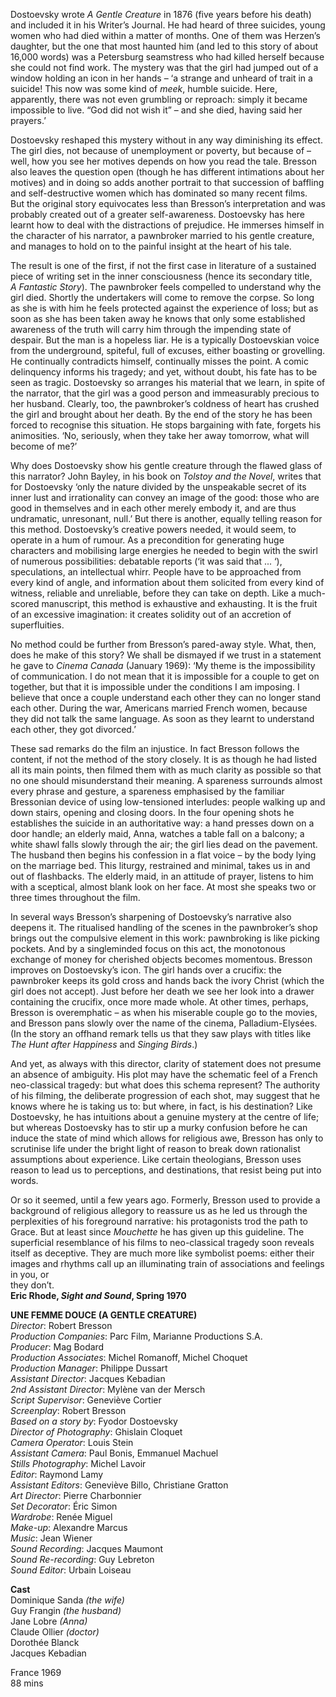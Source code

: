 
Dostoevsky wrote _A Gentle Creature_ in 1876 (five years before his death) and included it in his Writer’s Journal. He had heard of three suicides, young women who had died within a matter of months. One of them was Herzen’s daughter, but the one that most haunted him (and led to this story of about 16,000 words) was a Petersburg seamstress who had killed herself because she could not find work. The mystery was that the girl had jumped out of a window holding an icon in her hands – ‘a strange and unheard of trait in a suicide! This now was some kind of _meek_, humble suicide. Here, apparently, there was not even grumbling or reproach: simply it became impossible to live. “God did not wish it” – and she died, having said her prayers.’

Dostoevsky reshaped this mystery without in any way diminishing its effect. The girl dies, not because of unemployment or poverty, but because of – well, how you see her motives depends on how you read the tale. Bresson also leaves the question open (though he has different intimations about her motives) and in doing so adds another portrait to that succession of baffling and self-destructive women which has dominated so many recent films.  
But the original story equivocates less than Bresson’s interpretation and was probably created out of a greater self-awareness. Dostoevsky has here learnt how to deal with the distractions of prejudice. He immerses himself in the character of his narrator, a pawnbroker married to his gentle creature, and manages to hold on to the painful insight at the heart of his tale.

The result is one of the first, if not the first case in literature of a sustained piece of writing set in the inner consciousness (hence its secondary title,  
_A Fantastic Story_). The pawnbroker feels compelled to understand why the girl died. Shortly the undertakers will come to remove the corpse. So long as she is with him he feels protected against the experience of loss; but as soon as she has been taken away he knows that only some established awareness of the truth will carry him through the impending state of despair. But the man is a hopeless liar. He is a typically Dostoevskian voice from the underground, spiteful, full of excuses, either boasting or grovelling. He continually contradicts himself, continually misses the point. A comic delinquency informs his tragedy; and yet, without doubt, his fate has to be seen as tragic. Dostoevsky so arranges his material that we learn, in spite of the narrator, that the girl was a good person and immeasurably precious to her husband. Clearly, too, the pawnbroker’s coldness of heart has crushed the girl and brought about her death. By the end of the story he has been forced to recognise this situation. He stops bargaining with fate, forgets his animosities. ‘No, seriously, when they take her away tomorrow, what will become of me?’

Why does Dostoevsky show his gentle creature through the flawed glass of this narrator? John Bayley, in his book on _Tolstoy and the Novel_, writes that for Dostoevsky ‘only the nature divided by the unspeakable secret of its inner lust and irrationality can convey an image of the good: those who are good in themselves and in each other merely embody it, and are thus undramatic, unresonant, null.’ But there is another, equally telling reason for this method. Dostoevsky’s creative powers needed, it would seem, to operate in a hum of rumour. As a precondition for generating huge characters and mobilising large energies he needed to begin with the swirl of numerous possibilities: debatable reports (‘it was said that ... ‘), speculations, an intellectual whirr. People have to be approached from every kind of angle, and information about them solicited from every kind of witness, reliable and unreliable, before they can take on depth. Like a much-scored manuscript, this method is exhaustive and exhausting. It is the fruit of an excessive imagination: it creates solidity out of an accretion of superfluities.

No method could be further from Bresson’s pared-away style. What, then, does he make of this story? We shall be dismayed if we trust in a statement he gave to _Cinema Canada_ (January 1969): ‘My theme is the impossibility of communication. I do not mean that it is impossible for a couple to get on together, but that it is impossible under the conditions I am imposing. I believe that once a couple understand each other they can no longer stand each other. During the war, Americans married French women, because they did not talk the same language. As soon as they learnt to understand each other, they got divorced.’

These sad remarks do the film an injustice. In fact Bresson follows the content, if not the method of the story closely. It is as though he had listed all its main points, then filmed them with as much clarity as possible so that no one should misunderstand their meaning. A spareness surrounds almost every phrase and gesture, a spareness emphasised by the familiar Bressonian device of using low-tensioned interludes: people walking up and down stairs, opening and closing doors. In the four opening shots he establishes the suicide in an authoritative way: a hand presses down on a door handle; an elderly maid, Anna, watches a table fall on a balcony; a white shawl falls slowly through the air; the girl lies dead on the pavement. The husband then begins his confession in a flat voice – by the body lying on the marriage bed. This liturgy, restrained and minimal, takes us in and out of flashbacks. The elderly maid, in an attitude of prayer, listens to him with a sceptical, almost blank look on her face. At most she speaks two or three times throughout the film.

In several ways Bresson’s sharpening of Dostoevsky’s narrative also deepens it. The ritualised handling of the scenes in the pawnbroker’s shop brings out the compulsive element in this work: pawnbroking is like picking pockets.  And by a singleminded focus on this act, the monotonous exchange of money for cherished objects becomes momentous. Bresson improves on Dostoevsky’s icon. The girl hands over a crucifix: the pawnbroker keeps its gold cross and hands back the ivory Christ (which the girl does not accept). Just before her death we see her look into a drawer containing the crucifix, once more made whole. At other times, perhaps, Bresson is overemphatic – as when his miserable couple go to the movies, and Bresson pans slowly over the name of the cinema, Palladium-Elysées. (In the story an offhand remark tells us that they saw plays with titles like _The Hunt after Happiness_ and _Singing Birds_.)

And yet, as always with this director, clarity of statement does not presume an absence of ambiguity. His plot may have the schematic feel of a French neo-classical tragedy: but what does this schema represent? The authority of his filming, the deliberate progression of each shot, may suggest that he knows where he is taking us to: but where, in fact, is his destination? Like Dostoevsky, he has intuitions about a genuine mystery at the centre of life; but whereas Dostoevsky has to stir up a murky confusion before he can induce the state of mind which allows for religious awe, Bresson has only to scrutinise life under the bright light of reason to break down rationalist assumptions about experience. Like certain theologians, Bresson uses reason to lead us to perceptions, and destinations, that resist being put into words.

Or so it seemed, until a few years ago. Formerly, Bresson used to provide a background of religious allegory to reassure us as he led us through the perplexities of his foreground narrative: his protagonists trod the path to Grace. But at least since _Mouchette_ he has given up this guideline. The superficial resemblance of his films to neo-classical tragedy soon reveals itself as deceptive. They are much more like symbolist poems: either their images and rhythms call up an illuminating train of associations and feelings in you, or  
they don’t.  
**Eric Rhode, _Sight and Sound_, Spring 1970**  

**UNE FEMME DOUCE (A GENTLE CREATURE)**  
_Director_: Robert Bresson  
_Production Companies_: Parc Film, Marianne Productions S.A.  
_Producer_: Mag Bodard  
_Production Associates_: Michel Romanoff, Michel Choquet  
_Production Manager_: Philippe Dussart  
_Assistant Director_: Jacques Kebadian  
_2nd Assistant Director_: Mylène van der Mersch  
_Script Supervisor_: Geneviève Cortier  
_Screenplay_: Robert Bresson  
_Based on a story by_: Fyodor Dostoevsky  
_Director of Photography_: Ghislain Cloquet  
_Camera Operator_: Louis Stein  
_Assistant Camera_: Paul Bonis, Emmanuel Machuel  
_Stills Photography_: Michel Lavoir  
_Editor_: Raymond Lamy  
_Assistant Editors_: Geneviève Billo, Christiane Gratton  
_Art Director_: Pierre Charbonnier  
_Set Decorator_: Éric Simon  
_Wardrobe_: Renée Miguel  
_Make-up_: Alexandre Marcus  
_Music_: Jean Wiener  
_Sound Recording_: Jacques Maumont  
_Sound Re-recording_: Guy Lebreton  
_Sound Editor_: Urbain Loiseau

**Cast**  
Dominique Sanda _(the wife)_  
Guy Frangin _(the husband)_  
Jane Lobre _(Anna)_  
Claude Ollier _(doctor)_  
Dorothée Blanck  
Jacques Kebadian

France 1969  
88 mins  
<!--stackedit_data:
eyJoaXN0b3J5IjpbLTIwNzE0NzYyNjJdfQ==
-->